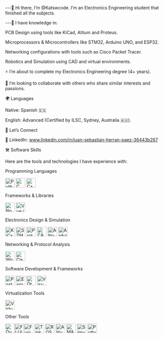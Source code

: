 ---👋 Hi there, I’m @Katswcode. I’m an Electronics Engineering student that finished all the subjects.

---🌱 I have knowledge in:

PCB Design using tools like KiCad, Altium and Proteus.

Microprocessors & Microcontrollers like STM32, Arduino UNO, and ESP32.

Networking configurations with tools such as Cisco Packet Tracer.

Robotics and Simulation using CAD and virtual environments.

⚡ I’m about to complete my Electronics Engineering degree (4+ years).

💞️ I’m looking to collaborate with others who share similar interests and passions.

🌍 Languages

Native: Spanish 🇪🇸

English: Advanced (Certified by ILSC, Sydney, Australia 🇦🇺).

🤝 Let’s Connect

💼 LinkedIn: www.linkedin.com/in/juan-sebastian-herran-paez-36443b267

🛠️ Software Skills

Here are the tools and technologies I have experience with:

Programming Languages

<img src="https://img.shields.io/badge/Python-3776AB?logo=python&logoColor=white&style=for-the-badge" alt="Python" height="30"> <img src="https://img.shields.io/badge/C-A8B9CC?logo=c&logoColor=white&style=for-the-badge" alt="C" height="30"> <img src="https://img.shields.io/badge/C%2B%2B-00599C?logo=cplusplus&logoColor=white&style=for-the-badge" alt="C++" height="30">



Frameworks & Libraries

<img src="https://img.shields.io/badge/Node.js-339933?logo=nodedotjs&logoColor=white&style=for-the-badge" alt="Node.js" height="30"> <img src="https://img.shields.io/badge/Vue.js-4FC08D?logo=vue.js&logoColor=white&style=for-the-badge" alt="Vue.js" height="30">


Electronics Design & Simulation

<img src="https://img.shields.io/badge/KiCad-314CB0?style=for-the-badge&logo=kicad&logoColor=white" alt="KiCad" height="30"> <img src="https://img.shields.io/badge/STM32CubeIDE-03234B?style=for-the-badge&logo=stmicroelectronics&logoColor=white" alt="STM32CubeIDE" height="30"> <img src="https://img.shields.io/badge/Proteus-blue?style=for-the-badge" alt="Proteus" height="30"> <img src="https://img.shields.io/badge/CADe_SIMU-FF5722?style=for-the-badge" alt="CADe_SIMU" height="30"> <img src="https://img.shields.io/badge/Altium%20Designer-FF9E00?logo=altiumdesigner&logoColor=white&style=for-the-badge" alt="Altium Designer" height="30"> <img src="https://img.shields.io/badge/Arduino%20IDE-00979D?logo=arduino&logoColor=white&style=for-the-badge" alt="Arduino IDE" height="30">


Networking & Protocol Analysis

<img src="https://img.shields.io/badge/Wireshark-1679A7?style=for-the-badge&logo=wireshark&logoColor=white" alt="Wireshark" height="30"> <img src="https://img.shields.io/badge/Cisco_Packet_Tracer-008CC1?style=for-the-badge" alt="Cisco Packet Tracer" height="30">


Software Development & Frameworks

<img src="https://img.shields.io/badge/Postman-FF6C37?logo=postman&logoColor=white&style=for-the-badge" alt="Postman" height="30"> <img src="https://img.shields.io/badge/Express.js-000000?logo=express&logoColor=white&style=for-the-badge" alt="Express.js" height="30"> <img src="https://img.shields.io/badge/Qt%20Creator-41C8A7?logo=qt&logoColor=white&style=for-the-badge" alt="Qt Creator" height="30"> <img src="https://img.shields.io/badge/Visual_Studio_Code-007ACC?style=for-the-badge&logo=visualstudiocode&logoColor=white" alt="Visual Studio Code" height="30">


Virtualization Tools

<img src="https://img.shields.io/badge/Oracle_VM_VirtualBox-183A61?style=for-the-badge&logo=virtualbox&logoColor=white" alt="VirtualBox" height="30">

Other Tools

<img src="https://img.shields.io/badge/Overleaf-3D3D3D?style=for-the-badge&logo=overleaf&logoColor=white" alt="Overleaf" height="30"><img src="https://img.shields.io/badge/FLUIDSIM-00599C?style=for-the-badge" alt="FLUIDSIM" height="30"><img src="https://img.shields.io/badge/Fusion%20360-FF8A00?logo=fusion360&logoColor=white&style=for-the-badge" alt="Fusion 360" height="30"> <img src="https://img.shields.io/badge/Tinkercad-FF9C00?logo=tinkercad&logoColor=white&style=for-the-badge" alt="Tinkercad" height="30"> <img src="https://img.shields.io/badge/ROS-22314E?logo=ros&logoColor=white&style=for-the-badge" alt="ROS" height="30"> <img src="https://img.shields.io/badge/Altium%20Designer-FF9E00?logo=altiumdesigner&logoColor=white&style=for-the-badge" alt="Altium Designer" height="30"> <img src="https://img.shields.io/badge/MATLAB-0076A8?logo=matlab&logoColor=white&style=for-the-badge" alt="MATLAB" height="30"> <img src="https://img.shields.io/badge/SimulIDE-2B8A3E?logo=simulide&logoColor=white&style=for-the-badge" alt="SimulIDE" height="30"> <img src="https://img.shields.io/badge/PuTTY-00B140?logo=putty&logoColor=white&style=for-the-badge" alt="Putty" height="30">
